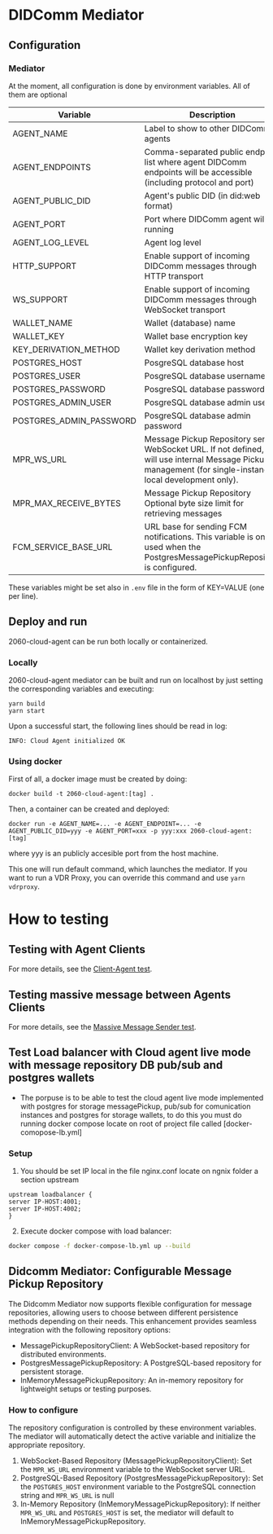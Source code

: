 # DIDComm Mediator

## Configuration

### Mediator

At the moment, all configuration is done by environment variables. All of them are optional

| Variable                | Description                                                                                                                                                   | Default value       |
| ----------------------- | ------------------------------------------------------------------------------------------------------------------------------------------------------------- | ------------------- |
| AGENT_NAME              | Label to show to other DIDComm agents                                                                                                                         | Test Cloud Agent    |
| AGENT_ENDPOINTS         | Comma-separated public endpoint list where agent DIDComm endpoints will be accessible (including protocol and port)                                           | ws://localhost:4000 |
| AGENT_PUBLIC_DID        | Agent's public DID (in did:web format)                                                                                                                        | None                |
| AGENT_PORT              | Port where DIDComm agent will be running                                                                                                                      | 4000                |
| AGENT_LOG_LEVEL         | Agent log level                                                                                                                                               | 2 (debug)           |
| HTTP_SUPPORT            | Enable support of incoming DIDComm messages through HTTP transport                                                                                            | true                |
| WS_SUPPORT              | Enable support of incoming DIDComm messages through WebSocket transport                                                                                       | true                |
| WALLET_NAME             | Wallet (database) name                                                                                                                                        | test-cloud-agent    |
| WALLET_KEY              | Wallet base encryption key                                                                                                                                    | 'Test Cloud Agent'  |
| KEY_DERIVATION_METHOD   | Wallet key derivation method                                                                                                                                  | ARGON2I_MOD         |
| POSTGRES_HOST           | PosgreSQL database host                                                                                                                                       | None (use SQLite)   |
| POSTGRES_USER           | PosgreSQL database username                                                                                                                                   | None                |
| POSTGRES_PASSWORD       | PosgreSQL database password                                                                                                                                   | None                |
| POSTGRES_ADMIN_USER     | PosgreSQL database admin user                                                                                                                                 | None                |
| POSTGRES_ADMIN_PASSWORD | PosgreSQL database admin password                                                                                                                             | None                |
| MPR_WS_URL              | Message Pickup Repository server WebSocket URL. If not defined, it will use internal Message Pickup management (for single-instance, local development only). | none                |
| MPR_MAX_RECEIVE_BYTES   | Message Pickup Repository Optional byte size limit for retrieving messages                                                                                    | none                |
| FCM_SERVICE_BASE_URL    | URL base for sending FCM notifications. This variable is only used when the PostgresMessagePickupRepository is configured.                                    | none                |

These variables might be set also in `.env` file in the form of KEY=VALUE (one per line).

## Deploy and run

2060-cloud-agent can be run both locally or containerized.

### Locally

2060-cloud-agent mediator can be built and run on localhost by just setting the corresponding variables and executing:

```
yarn build
yarn start
```

Upon a successful start, the following lines should be read in log:

```
INFO: Cloud Agent initialized OK
```

### Using docker

First of all, a docker image must be created by doing:

```
docker build -t 2060-cloud-agent:[tag] .
```

Then, a container can be created and deployed:

```
docker run -e AGENT_NAME=... -e AGENT_ENDPOINT=... -e AGENT_PUBLIC_DID=yyy -e AGENT_PORT=xxx -p yyy:xxx 2060-cloud-agent:[tag]
```

where yyy is an publicly accesible port from the host machine.

This one will run default command, which launches the mediator. If you want to run a VDR Proxy, you can override this command and use `yarn vdrproxy`.

# How to testing

## Testing with Agent Clients

For more details, see the [Client-Agent test](/src/test/Client-Agent/README.md).

## Testing massive message between Agents Clients

For more details, see the [Massive Message Sender test](/src/test/Send-Messages/README.md).

## Test Load balancer with Cloud agent live mode with message repository DB pub/sub and postgres wallets

- The porpuse is to be able to test the cloud agent live mode implemented with postgres for storage messagePickup, pub/sub for comunication instances and postgres for storage wallets, to do this you must do running docker compose locate on root of project file called [docker-comopose-lb.yml]

### Setup

1. You should be set IP local in the file nginx.conf locate on ngnix folder a section upstream

```
upstream loadbalancer {
server IP-HOST:4001;
server IP-HOST:4002;
}
```

2. Execute docker compose with load balancer:

```bash
docker compose -f docker-compose-lb.yml up --build
```

## Didcomm Mediator: Configurable Message Pickup Repository

The Didcomm Mediator now supports flexible configuration for message repositories, allowing users to choose between different persistence methods depending on their needs. This enhancement provides seamless integration with the following repository options:

- MessagePickupRepositoryClient: A WebSocket-based repository for distributed environments.
- PostgresMessagePickupRepository: A PostgreSQL-based repository for persistent storage.
- InMemoryMessagePickupRepository: An in-memory repository for lightweight setups or testing purposes.

### How to configure

The repository configuration is controlled by these environment variables. The mediator will automatically detect the active variable and initialize the appropriate repository.

1. WebSocket-Based Repository (MessagePickupRepositoryClient): Set the `MPR_WS_URL` environment variable to the WebSocket server URL.
2. PostgreSQL-Based Repository (PostgresMessagePickupRepository): Set the `POSTGRES_HOST` environment variable to the PostgreSQL connection string and `MPR_WS_URL` is null
3. In-Memory Repository (InMemoryMessagePickupRepository): If neither `MPR_WS_URL` and `POSTGRES_HOST` is set, the mediator will default to InMemoryMessagePickupRepository.
